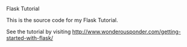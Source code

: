 Flask Tutorial

This is the source code for my Flask Tutorial. 

See the tutorial by visiting http://www.wonderousponder.com/getting-started-with-flask/ 

